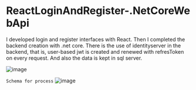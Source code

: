 # ReactLoginAndRegister-.NetCoreWebApi
 I developed login and register interfaces with React. Then I completed the backend creation with .net core. There is the use of identityserver in the backend, that is, user-based jwt is created and renewed with refresToken on every request. And also the data is kept in sql server.


 
![image](https://user-images.githubusercontent.com/71414017/172063999-7368be02-83b2-4942-a2ad-d6b4de1ce07f.png)

`Schema for process`
![image](https://user-images.githubusercontent.com/71414017/172064002-1831cbbc-a2ca-4d99-a573-9d768b47b303.png)
